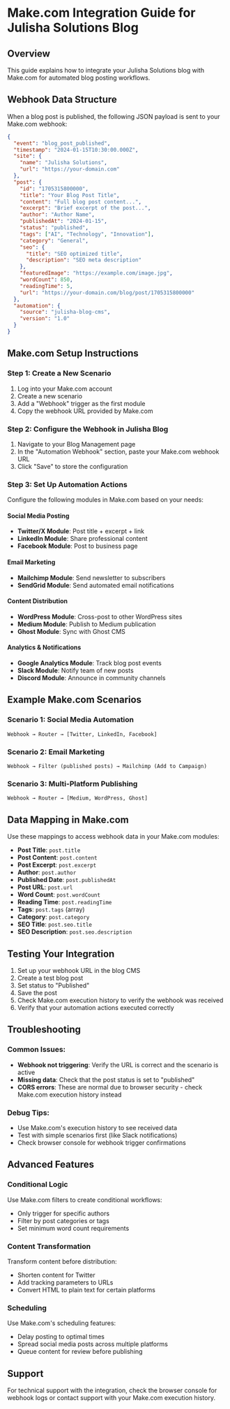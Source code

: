 # Make.com Integration Guide for Julisha Solutions Blog

## Overview
This guide explains how to integrate your Julisha Solutions blog with Make.com for automated blog posting workflows.

## Webhook Data Structure

When a blog post is published, the following JSON payload is sent to your Make.com webhook:

```json
{
  "event": "blog_post_published",
  "timestamp": "2024-01-15T10:30:00.000Z",
  "site": {
    "name": "Julisha Solutions",
    "url": "https://your-domain.com"
  },
  "post": {
    "id": "1705315800000",
    "title": "Your Blog Post Title",
    "content": "Full blog post content...",
    "excerpt": "Brief excerpt of the post...",
    "author": "Author Name",
    "publishedAt": "2024-01-15",
    "status": "published",
    "tags": ["AI", "Technology", "Innovation"],
    "category": "General",
    "seo": {
      "title": "SEO optimized title",
      "description": "SEO meta description"
    },
    "featuredImage": "https://example.com/image.jpg",
    "wordCount": 850,
    "readingTime": 5,
    "url": "https://your-domain.com/blog/post/1705315800000"
  },
  "automation": {
    "source": "julisha-blog-cms",
    "version": "1.0"
  }
}
```

## Make.com Setup Instructions

### Step 1: Create a New Scenario
1. Log into your Make.com account
2. Create a new scenario
3. Add a "Webhook" trigger as the first module
4. Copy the webhook URL provided by Make.com

### Step 2: Configure the Webhook in Julisha Blog
1. Navigate to your Blog Management page
2. In the "Automation Webhook" section, paste your Make.com webhook URL
3. Click "Save" to store the configuration

### Step 3: Set Up Automation Actions
Configure the following modules in Make.com based on your needs:

#### Social Media Posting
- **Twitter/X Module**: Post title + excerpt + link
- **LinkedIn Module**: Share professional content
- **Facebook Module**: Post to business page

#### Email Marketing
- **Mailchimp Module**: Send newsletter to subscribers
- **SendGrid Module**: Send automated email notifications

#### Content Distribution
- **WordPress Module**: Cross-post to other WordPress sites
- **Medium Module**: Publish to Medium publication
- **Ghost Module**: Sync with Ghost CMS

#### Analytics & Notifications
- **Google Analytics Module**: Track blog post events
- **Slack Module**: Notify team of new posts
- **Discord Module**: Announce in community channels

## Example Make.com Scenarios

### Scenario 1: Social Media Automation
```
Webhook → Router → [Twitter, LinkedIn, Facebook]
```

### Scenario 2: Email Marketing
```
Webhook → Filter (published posts) → Mailchimp (Add to Campaign)
```

### Scenario 3: Multi-Platform Publishing
```
Webhook → Router → [Medium, WordPress, Ghost]
```

## Data Mapping in Make.com

Use these mappings to access webhook data in your Make.com modules:

- **Post Title**: `post.title`
- **Post Content**: `post.content`
- **Post Excerpt**: `post.excerpt`
- **Author**: `post.author`
- **Published Date**: `post.publishedAt`
- **Post URL**: `post.url`
- **Word Count**: `post.wordCount`
- **Reading Time**: `post.readingTime`
- **Tags**: `post.tags` (array)
- **Category**: `post.category`
- **SEO Title**: `post.seo.title`
- **SEO Description**: `post.seo.description`

## Testing Your Integration

1. Set up your webhook URL in the blog CMS
2. Create a test blog post
3. Set status to "Published"
4. Save the post
5. Check Make.com execution history to verify the webhook was received
6. Verify that your automation actions executed correctly

## Troubleshooting

### Common Issues:
- **Webhook not triggering**: Verify the URL is correct and the scenario is active
- **Missing data**: Check that the post status is set to "published"
- **CORS errors**: These are normal due to browser security - check Make.com execution history instead

### Debug Tips:
- Use Make.com's execution history to see received data
- Test with simple scenarios first (like Slack notifications)
- Check browser console for webhook trigger confirmations

## Advanced Features

### Conditional Logic
Use Make.com filters to create conditional workflows:
- Only trigger for specific authors
- Filter by post categories or tags
- Set minimum word count requirements

### Content Transformation
Transform content before distribution:
- Shorten content for Twitter
- Add tracking parameters to URLs
- Convert HTML to plain text for certain platforms

### Scheduling
Use Make.com's scheduling features:
- Delay posting to optimal times
- Spread social media posts across multiple platforms
- Queue content for review before publishing

## Support
For technical support with the integration, check the browser console for webhook logs or contact support with your Make.com execution history.